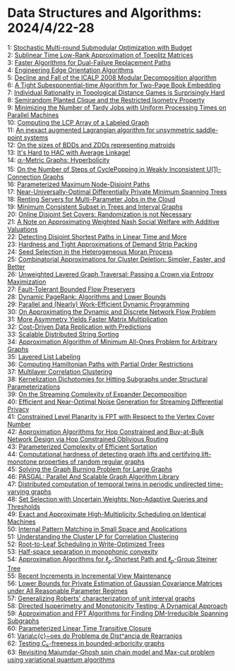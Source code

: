 # Data Structures and Algorithms: 2024/4/22-28  
1: [Stochastic Multi-round Submodular Optimization with Budget](https://doi.org/10.48550/arXiv.2404.13737)  
2: [Sublinear Time Low-Rank Approximation of Toeplitz Matrices](https://doi.org/10.48550/arXiv.2404.13757)  
3: [Faster Algorithms for Dual-Failure Replacement Paths](https://doi.org/10.48550/arXiv.2404.13907)  
4: [Engineering Edge Orientation Algorithms](https://doi.org/10.48550/arXiv.2404.13997)  
5: [Decline and Fall of the ICALP 2008 Modular Decomposition algorithm](https://doi.org/10.48550/arXiv.2404.14049)  
6: [A Tight Subexponential-time Algorithm for Two-Page Book Embedding](https://doi.org/10.48550/arXiv.2404.14087)  
7: [Individual Rationality in Topological Distance Games is Surprisingly  Hard](https://doi.org/10.48550/arXiv.2404.14128)  
8: [Semirandom Planted Clique and the Restricted Isometry Property](https://doi.org/10.48550/arXiv.2404.14159)  
9: [Minimizing the Number of Tardy Jobs with Uniform Processing Times on  Parallel Machines](https://doi.org/10.48550/arXiv.2404.14208)  
10: [Computing the LCP Array of a Labeled Graph](https://doi.org/10.48550/arXiv.2404.14235)  
11: [An inexact augmented Lagrangian algorithm for unsymmetric saddle-point  systems](https://doi.org/10.48550/arXiv.2404.14636)  
12: [On the sizes of BDDs and ZDDs representing matroids](https://doi.org/10.48550/arXiv.2404.14670)  
13: [It's Hard to HAC with Average Linkage!](https://doi.org/10.48550/arXiv.2404.14730)  
14: [$\alpha_i$-Metric Graphs: Hyperbolicity](https://doi.org/10.48550/arXiv.2404.14792)  
15: [On the Number of Steps of CyclePopping in Weakly Inconsistent  U(1)-Connection Graphs](https://doi.org/10.48550/arXiv.2404.14803)  
16: [Parameterized Maximum Node-Disjoint Paths](https://doi.org/10.48550/arXiv.2404.14849)  
17: [Near-Universally-Optimal Differentially Private Minimum Spanning Trees](https://doi.org/10.48550/arXiv.2404.15035)  
18: [Renting Servers for Multi-Parameter Jobs in the Cloud](https://doi.org/10.48550/arXiv.2404.15444)  
19: [Minimum Consistent Subset in Trees and Interval Graphs](https://doi.org/10.48550/arXiv.2404.15487)  
20: [Online Disjoint Set Covers: Randomization is not Necessary](https://doi.org/10.48550/arXiv.2404.15554)  
21: [A Note on Approximating Weighted Nash Social Welfare with Additive  Valuations](https://doi.org/10.48550/arXiv.2404.15607)  
22: [Detecting Disjoint Shortest Paths in Linear Time and More](https://doi.org/10.48550/arXiv.2404.15916)  
23: [Hardness and Tight Approximations of Demand Strip Packing](https://doi.org/10.48550/arXiv.2404.15917)  
24: [Seed Selection in the Heterogeneous Moran Process](https://doi.org/10.48550/arXiv.2404.15986)  
25: [Combinatorial Approximations for Cluster Deletion: Simpler, Faster, and  Better](https://doi.org/10.48550/arXiv.2404.16131)  
26: [Unweighted Layered Graph Traversal: Passing a Crown via Entropy  Maximization](https://doi.org/10.48550/arXiv.2404.16176)  
27: [Fault-Tolerant Bounded Flow Preservers](https://doi.org/10.48550/arXiv.2404.16217)  
28: [Dynamic PageRank: Algorithms and Lower Bounds](https://doi.org/10.48550/arXiv.2404.16267)  
29: [Parallel and (Nearly) Work-Efficient Dynamic Programming](https://doi.org/10.48550/arXiv.2404.16314)  
30: [On Approximating the Dynamic and Discrete Network Flow Problem](https://doi.org/10.48550/arXiv.2404.16329)  
31: [More Asymmetry Yields Faster Matrix Multiplication](https://doi.org/10.48550/arXiv.2404.16349)  
32: [Cost-Driven Data Replication with Predictions](https://doi.org/10.48550/arXiv.2404.16489)  
33: [Scalable Distributed String Sorting](https://doi.org/10.48550/arXiv.2404.16517)  
34: [Approximation Algorithm of Minimum All-Ones Problem for Arbitrary Graphs](https://doi.org/10.48550/arXiv.2404.16540)  
35: [Layered List Labeling](https://doi.org/10.48550/arXiv.2404.16623)  
36: [Computing Hamiltonian Paths with Partial Order Restrictions](https://doi.org/10.48550/arXiv.2404.16662)  
37: [Multilayer Correlation Clustering](https://doi.org/10.48550/arXiv.2404.16676)  
38: [Kernelization Dichotomies for Hitting Subgraphs under Structural  Parameterizations](https://doi.org/10.48550/arXiv.2404.16695)  
39: [On the Streaming Complexity of Expander Decomposition](https://doi.org/10.48550/arXiv.2404.16701)  
40: [Efficient and Near-Optimal Noise Generation for Streaming Differential  Privacy](https://doi.org/10.48550/arXiv.2404.16706)  
41: [Constrained Level Planarity is FPT with Respect to the Vertex Cover  Number](https://doi.org/10.48550/arXiv.2404.16723)  
42: [Approximation Algorithms for Hop Constrained and Buy-at-Bulk Network  Design via Hop Constrained Oblivious Routing](https://doi.org/10.48550/arXiv.2404.16725)  
43: [Parameterized Complexity of Efficient Sortation](https://doi.org/10.48550/arXiv.2404.16741)  
44: [Computational hardness of detecting graph lifts and certifying  lift-monotone properties of random regular graphs](https://doi.org/10.48550/arXiv.2404.17012)  
45: [Solving the Graph Burning Problem for Large Graphs](https://doi.org/10.48550/arXiv.2404.17080)  
46: [PASGAL: Parallel And Scalable Graph Algorithm Library](https://doi.org/10.48550/arXiv.2404.17101)  
47: [Distributed computation of temporal twins in periodic undirected  time-varying graphs](https://doi.org/10.48550/arXiv.2404.17195)  
48: [Set Selection with Uncertain Weights: Non-Adaptive Queries and  Thresholds](https://doi.org/10.48550/arXiv.2404.17214)  
49: [Exact and Approximate High-Multiplicity Scheduling on Identical Machines](https://doi.org/10.48550/arXiv.2404.17274)  
50: [Internal Pattern Matching in Small Space and Applications](https://doi.org/10.48550/arXiv.2404.17502)  
51: [Understanding the Cluster LP for Correlation Clustering](https://doi.org/10.48550/arXiv.2404.17509)  
52: [Root-to-Leaf Scheduling in Write-Optimized Trees](https://doi.org/10.48550/arXiv.2404.17544)  
53: [Half-space separation in monophonic convexity](https://doi.org/10.48550/arXiv.2404.17564)  
54: [Approximation Algorithms for $\ell_p$-Shortest Path and $\ell_p$-Group  Steiner Tree](https://doi.org/10.48550/arXiv.2404.17669)  
55: [Recent Increments in Incremental View Maintenance](https://doi.org/10.48550/arXiv.2404.17679)  
56: [Lower Bounds for Private Estimation of Gaussian Covariance Matrices  under All Reasonable Parameter Regimes](https://doi.org/10.48550/arXiv.2404.17714)  
57: [Generalizing Roberts' characterization of unit interval graphs](https://doi.org/10.48550/arXiv.2404.17872)  
58: [Directed Isoperimetry and Monotonicity Testing: A Dynamical Approach](https://doi.org/10.48550/arXiv.2404.17882)  
59: [Approximation and FPT Algorithms for Finding DM-Irreducible Spanning  Subgraphs](https://doi.org/10.48550/arXiv.2404.17927)  
60: [Parameterized Linear Time Transitive Closure](https://doi.org/10.48550/arXiv.2404.17954)  
61: [Varia\c{c}\~oes do Problema de Dist\^ancia de Rearranjos](https://doi.org/10.48550/arXiv.2404.17996)  
62: [Testing $C_k$-freeness in bounded-arboricity graphs](https://doi.org/10.48550/arXiv.2404.18126)  
63: [Revisiting Majumdar-Ghosh spin chain model and Max-cut problem using  variational quantum algorithms](https://doi.org/10.48550/arXiv.2404.18142)  